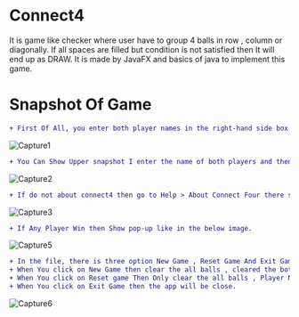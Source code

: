 # Connect4
It is game like checker where user have to group 4 balls in row , column or diagonally. If all spaces are filled but condition is not satisfied then It will end up as DRAW. It is made by JavaFX and basics of java to implement this game.

# Snapshot Of Game

```diff
+ First Of All, you enter both player names in the right-hand side box then click on the set button.
```

![Capture1](https://user-images.githubusercontent.com/47548524/90358549-f553eb80-e073-11ea-9576-ef6c66a77d6c.PNG)

```diff
+ You Can Show Upper snapshot I enter the name of both players and then which player turns that show on the right side part.
```
![Capture2](https://user-images.githubusercontent.com/47548524/90358679-68f5f880-e074-11ea-95b1-2ea7f48c3acb.PNG)

```diff
+ If do not about connect4 then go to Help > About Connect Four there show pop-up in that pop-up read all detail about connecting Four. Like the below image show pop-up.

```

![Capture3](https://user-images.githubusercontent.com/47548524/90358923-0e10d100-e075-11ea-8ed0-6352d3ee4732.PNG)

```diff
+ If Any Player Win then Show pop-up like in the below image.
```

![Capture5](https://user-images.githubusercontent.com/47548524/90359020-6051f200-e075-11ea-898c-9baa4f6a819b.PNG)
```diff
+ In the file, there is three option New Game , Reset Game And Exit Game. 
+ When You click on New Game then clear the all balls , cleared the both player name, and start a new game.
+ When You click on Reset game Then Only clear the all balls , Player Name As it is.
+ When You click on Exit Game then the app will be close.
```
![Capture6](https://user-images.githubusercontent.com/47548524/90359344-51b80a80-e076-11ea-9cca-e502db18c572.PNG)
